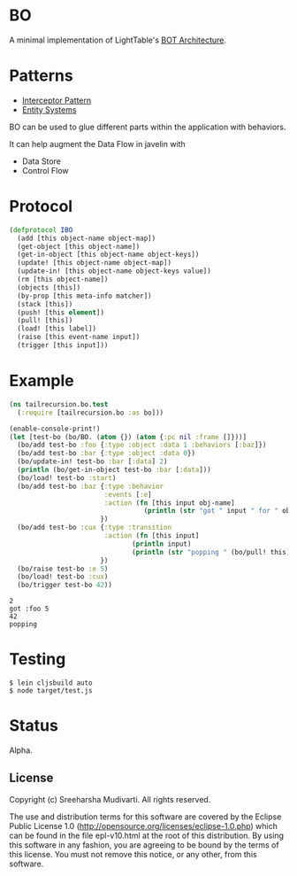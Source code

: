 # BO

A minimal implementation of LightTable's [BOT Architecture](http://www.chris-granger.com/2013/01/24/the-ide-as-data/).

# Patterns

* [Interceptor Pattern](https://en.wikipedia.org/wiki/Interceptor_pattern)
* [Entity Systems](http://entity-systems.wikidot.com/rdbms-with-code-in-systems)

BO can be used to glue different parts within the application with behaviors.

It can help augment the Data Flow in javelin with

* Data Store
* Control Flow

# Protocol

```clojure
(defprotocol IBO
  (add [this object-name object-map])
  (get-object [this object-name])
  (get-in-object [this object-name object-keys])
  (update! [this object-name object-map])
  (update-in! [this object-name object-keys value])
  (rm [this object-name])
  (objects [this])
  (by-prop [this meta-info matcher])
  (stack [this])
  (push! [this element])
  (pull! [this])
  (load! [this label])
  (raise [this event-name input])
  (trigger [this input]))
```

# Example

```clojure
(ns tailrecursion.bo.test
  (:require [tailrecursion.bo :as bo]))

(enable-console-print!)
(let [test-bo (bo/BO. (atom {}) (atom {:pc nil :frame []}))]
  (bo/add test-bo :foo {:type :object :data 1 :behaviors [:baz]})
  (bo/add test-bo :bar {:type :object :data 0})
  (bo/update-in! test-bo :bar [:data] 2)
  (println (bo/get-in-object test-bo :bar [:data]))
  (bo/load! test-bo :start)
  (bo/add test-bo :baz {:type :behavior
                        :events [:e]
                        :action (fn [this input obj-name]
                                  (println (str "got " input " for " obj-name)))
                       })
  (bo/add test-bo :cux {:type :transition
                        :action (fn [this input]
                               (println input)
                               (println (str "popping " (bo/pull! this))))
                       })
  (bo/raise test-bo :e 5)
  (bo/load! test-bo :cux)
  (bo/trigger test-bo 42))
```

```
2
got :foo 5
42
popping
```

# Testing

```
$ lein cljsbuild auto
$ node target/test.js
```

# Status

Alpha.

## License

Copyright (c) Sreeharsha Mudivarti. All rights reserved.

The use and distribution terms for this software are
covered by the Eclipse Public License 1.0
(http://opensource.org/licenses/eclipse-1.0.php) which can be
found in the file epl-v10.html at the root of this
distribution. By using this software in any fashion, you are
agreeing to be bound by the terms of this license. You must not
remove this notice, or any other, from this software.

